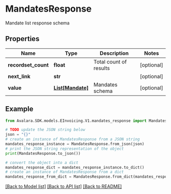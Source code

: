# MandatesResponse

Mandate list response schema

## Properties

Name | Type | Description | Notes
------------ | ------------- | ------------- | -------------
**recordset_count** | **float** | Total count of results | [optional] 
**next_link** | **str** |  | [optional] 
**value** | [**List[Mandate]**](Mandate.md) | Mandates schema | [optional] 

## Example

```python
from Avalara.SDK.models.EInvoicing.V1.mandates_response import MandatesResponse

# TODO update the JSON string below
json = "{}"
# create an instance of MandatesResponse from a JSON string
mandates_response_instance = MandatesResponse.from_json(json)
# print the JSON string representation of the object
print(MandatesResponse.to_json())

# convert the object into a dict
mandates_response_dict = mandates_response_instance.to_dict()
# create an instance of MandatesResponse from a dict
mandates_response_from_dict = MandatesResponse.from_dict(mandates_response_dict)
```
[[Back to Model list]](../README.md#documentation-for-models) [[Back to API list]](../README.md#documentation-for-api-endpoints) [[Back to README]](../README.md)


